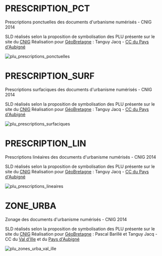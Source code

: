 # PRESCRIPTION_PCT
Prescriptions ponctuelles des documents d'urbanisme numérisés - CNIG 2014

SLD réalisés selon la proposition de symbolisation des PLU présente sur le site du [CNIG](http://cnig.gouv.fr/?page_id=2732)
Réalisation pour [GéoBretagne](http://geobretagne.bzh) : Tanguy Jacq - [CC du Pays d'Aubigné](http://www.pays-aubigne.fr/decouvrir-le-pays-daubigne/cartographie/plu/)

![plu_prescriptions_ponctuelles](https://cloud.githubusercontent.com/assets/22056698/18439049/0e44e706-7904-11e6-8c3d-a6b2137c9cb4.png)

# PRESCRIPTION_SURF
Prescriptions surfaciques des documents d'urbanisme numérisés - CNIG 2014

SLD réalisés selon la proposition de symbolisation des PLU présente sur le site du [CNIG](http://cnig.gouv.fr/?page_id=2732)
Réalisation pour [GéoBretagne](http://geobretagne.bzh) : Tanguy Jacq - [CC du Pays d'Aubigné](http://www.pays-aubigne.fr/decouvrir-le-pays-daubigne/cartographie/plu/)

![plu_prescriptions_surfaciques](https://cloud.githubusercontent.com/assets/22056698/18439247/dc8f0146-7904-11e6-9ff2-1c06772ba689.png)

# PRESCRIPTION_LIN
Prescriptions linéaires des documents d'urbanisme numérisés - CNIG 2014

SLD réalisés selon la proposition de symbolisation des PLU présente sur le site du [CNIG](http://cnig.gouv.fr/?page_id=2732)
Réalisation pour [GéoBretagne](http://geobretagne.bzh) : Tanguy Jacq - [CC du Pays d'Aubigné](http://www.pays-aubigne.fr/decouvrir-le-pays-daubigne/cartographie/plu/)

![plu_prescriptions_lineaires](https://cloud.githubusercontent.com/assets/22056698/18439069/1af4301a-7904-11e6-9240-2948ae1d2d0f.png)

# ZONE_URBA
Zonage des documents d'urbanisme numérisés - CNIG 2014

SLD réalisés selon la proposition de symbolisation des PLU présente sur le site du [CNIG](http://cnig.gouv.fr/?page_id=2732)
Réalisation pour [GéoBretagne](http://geobretagne.bzh) : Pascal Barillé et Tanguy Jacq - CC du [Val d'Ille](http://www.valdille.fr/presentation/urbanisme/les-plu.html) et du [Pays d'Aubigné](http://www.pays-aubigne.fr/decouvrir-le-pays-daubigne/cartographie/plu/)

![plu_zones_urba_val_ille](https://cloud.githubusercontent.com/assets/22056698/18438894/852c32ee-7903-11e6-8585-d88512c696ae.png)
